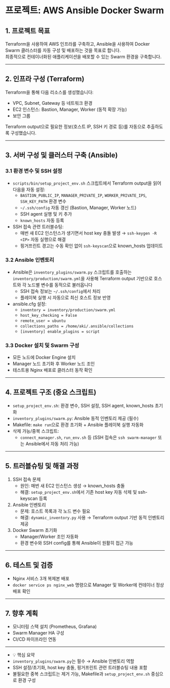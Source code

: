 # 프로젝트: AWS Ansible Docker Swarm

## 1. 프로젝트 목표
Terraform을 사용하여 AWS 인프라를 구축하고, Ansible을 사용하여 Docker Swarm 클러스터를 자동 구성 및 배포하는 것을 목표로 합니다.  
최종적으로 컨테이너화된 애플리케이션을 배포할 수 있는 Swarm 환경을 구축합니다.

---

## 2. 인프라 구성 (Terraform)
Terraform을 통해 다음 리소스를 생성했습니다:

- VPC, Subnet, Gateway 등 네트워크 환경
- EC2 인스턴스: Bastion, Manager, Worker (동적 확장 가능)
- 보안 그룹

Terraform output으로 필요한 정보(호스트 IP, SSH 키 경로 등)를 자동으로 추출하도록 구성했습니다.

---

## 3. 서버 구성 및 클러스터 구축 (Ansible)

### 3.1 환경 변수 및 SSH 설정
- `scripts/bin/setup_project_env.sh` 스크립트에서 Terraform output을 읽어 다음을 자동 설정:
  - `BASTION_PUBLIC_IP`, `MANAGER_PRIVATE_IP`, `WORKER_PRIVATE_IPS`, `SSH_KEY_PATH` 환경 변수
  - `~/.ssh/config` 자동 갱신 (Bastion, Manager, Worker 노드)
  - SSH agent 실행 및 키 추가
  - `known_hosts` 자동 등록
- SSH 접속 관련 트러블슈팅:
  - 매번 새 EC2 인스턴스가 생기면서 host key 충돌 발생 → `ssh-keygen -R <IP>` 자동 실행으로 해결
  - 핑거프린트 경고는 수동 확인 없이 `ssh-keyscan`으로 known_hosts 업데이트

### 3.2 Ansible 인벤토리
- Ansible은 `inventory_plugins/swarm.py` 스크립트를 호출하는 `inventory/production/swarm.yml`을 사용해 Terraform output 기반으로 호스트와 각 노드별 변수를 동적으로 불러옵니다
  - SSH 접속 정보는 `~/.ssh/config`에서 처리
  - 플레이북 실행 시 자동으로 최신 호스트 정보 반영
- ansible.cfg 설정:
  - `inventory = inventory/production/swarm.yml`
  - `host_key_checking = False`
  - `remote_user = ubuntu`
  - `collections_paths = /home/aki/.ansible/collections`
  - `[inventory] enable_plugins = script`

### 3.3 Docker 설치 및 Swarm 구성
- 모든 노드에 Docker Engine 설치
- Manager 노드 초기화 후 Worker 노드 조인
- 테스트용 Nginx 배포로 클러스터 동작 확인

---

## 4. 프로젝트 구조 (중요 스크립트)
- `setup_project_env.sh`: 환경 변수, SSH 설정, SSH agent, known_hosts 초기화
- `inventory_plugins/swarm.py`: Ansible 동적 인벤토리 제공 (필수)
- Makefile: `make run`으로 환경 초기화 + Ansible 플레이북 실행 자동화
- 삭제 가능/중복 스크립트:
  - `connect_manager.sh`, `run_env.sh` 등 (SSH 접속은 `ssh swarm-manager` 또는 Ansible에서 자동 처리 가능)

---

## 5. 트러블슈팅 및 해결 과정
1. SSH 접속 문제
   - 원인: 매번 새 EC2 인스턴스 생성 → known_hosts 충돌
   - 해결: `setup_project_env.sh`에서 기존 host key 자동 삭제 및 ssh-keyscan 등록
2. Ansible 인벤토리
   - 문제: 호스트 목록과 각 노드 변수 필요
   - 해결: `dynamic_inventory.py` 사용 → Terraform output 기반 동적 인벤토리 제공
3. Docker Swarm 초기화
   - Manager/Worker 조인 자동화
   - 환경 변수와 SSH config를 통해 Ansible이 원활히 접근 가능

---

## 6. 테스트 및 검증
- Nginx 서비스 3개 복제본 배포
- `docker service ps nginx_web` 명령으로 Manager 및 Worker에 컨테이너 정상 배포 확인

---

## 7. 향후 계획
- 모니터링 스택 설치 (Prometheus, Grafana)
- Swarm Manager HA 구성
- CI/CD 파이프라인 연동

---

- 💡 핵심 요약
- `inventory_plugins/swarm.py`는 필수 → Ansible 인벤토리 역할
- SSH 설정/초기화, host key 충돌, 핑거프린트 관련 트러블슈팅 내용 포함
- 불필요한 중복 스크립트는 제거 가능, Makefile과 `setup_project_env.sh` 중심으로 환경 구성
